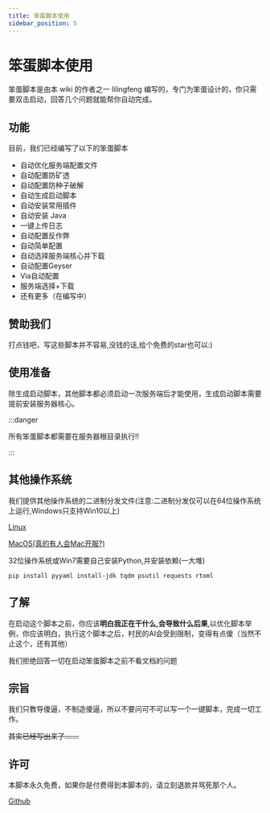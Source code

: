 ```yaml
---
title: 笨蛋脚本使用
sidebar_position: 5
---
```


# 笨蛋脚本使用

笨蛋脚本是由本 wiki 的作者之一 lilingfeng 编写的，专门为笨蛋设计的，你只需要双击启动，回答几个问题就能帮你自动完成。

## 功能

目前，我们已经编写了以下的笨蛋脚本

* 自动优化服务端配置文件
* 自动配置防矿透
* 自动配置防种子破解
* 自动生成启动脚本
* 自动安装常用插件
* 自动安装 Java
* 一键上传日志
* 自动配置反作弊
* 自动简单配置
* 自动选择服务端核心并下载
* 自动配置Geyser
* Via自动配置
* 服务端选择+下载
* 还有更多（在编写中）

## 赞助我们

打点钱吧，写这些脚本并不容易,没钱的话,给个免费的star也可以:)

## 使用准备


除生成启动脚本，其他脚本都必须启动一次服务端后才能使用，生成启动脚本需要提前安装服务器核心。

:::danger

所有笨蛋脚本都需要在服务器根目录执行!!

:::

## 其他操作系统

我们提供其他操作系统的二进制分发文件(注意:二进制分发仅可以在64位操作系统上运行,Windows只支持Win10以上)

[Linux](https://github.com/lilingfengdev/NitWiki-Script/releases/tag/ubuntu-latest)

[MacOS(真的有人会Mac开服?)](https://github.com/lilingfengdev/NitWiki-Script/releases/tag/macos-latest)

32位操作系统或Win7需要自己安装Python,并安装依赖(一大堆)

```shell
pip install pyyaml install-jdk tqdm psutil requests rtoml
```

## 了解

在启动这个脚本之前，你应该**明白我正在干什么,会导致什么后果**,以优化脚本举例，你应该明白，执行这个脚本之后，村民的AI会受到限制，变得有点傻（当然不止这个，还有其他）

我们拒绝回答一切在启动笨蛋脚本之前不看文档的问题

## 宗旨

我们只教导傻逼，不制造傻逼，所以不要问可不可以写一个一键脚本，完成一切工作。

~~其实已经写出来了.......~~

## 许可

本脚本永久免费，如果你是付费得到本脚本的，请立刻退款并骂死那个人。

[Github](https://github.com/lilingfengdev/NitWiki-Script)
